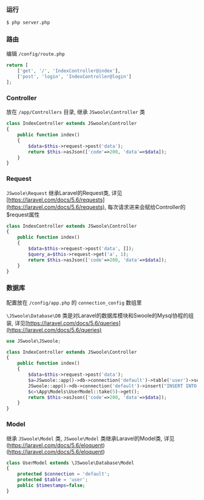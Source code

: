 ### 运行

```sh
$ php server.php
```

### 路由

编辑 `/config/route.php`

```php
return [
    ['get', '/', 'IndexController@index'],
    ['post', 'login', 'IndexController@login']
];
```

### Controller

放在 `/app/Controllers` 目录, 继承 `JSwoole\Controller` 类

```php
class IndexController extends JSwoole\Controller
{
    public function index()
    {
        $data=$this->request->post('data');
        return $this->asJson(['code'=>200, 'data'=>$data]);
    }
}
```

### Request

`JSwoole\Request` 继承Laravel的Request类, 详见[https://laravel.com/docs/5.6/requests](https://laravel.com/docs/5.6/requests), 每次请求进来会赋给Controller的$request属性

```php
class IndexController extends JSwoole\Controller
{
    public function index()
    {
        $data=$this->request->post('data', []);
        $query_a=$this->request->get('a', 1);
        return $this->asJson(['code'=>200, 'data'=>$data]);
    }
}
```

### 数据库

配置放在 `/config/app.php` 的 `connection_config` 数组里

`\JSwoole\Database\DB` 类是对Laravel的数据库模块和Swoole的Mysql协程的组装, 详见[https://laravel.com/docs/5.6/queries](https://laravel.com/docs/5.6/queries)

```php
use JSwoole\JSwoole;

class IndexController extends JSwoole\Controller
{
    public function index()
    {
        $data=$this->request->post('data');
        $a=JSwoole::app()->db->connection('default')->table('user')->select('*')->limit(1)->get();
        JSwoole::app()->db->connection('default')->insert("INSERT INTO user (name) VALUES ('fdsfa')");
        $c=\App\Models\UserModel::take(5)->get();
        return $this->asJson(['code'=>200, 'data'=>$data]);
    }
}
```

### Model

继承 `JSwoole\Model` 类, `JSwoole\Model` 类继承Laravel的Model类, 详见(https://laravel.com/docs/5.6/eloquent)(https://laravel.com/docs/5.6/eloquent)

```php
class UserModel extends \JSwoole\Database\Model
{
    protected $connection = 'default';
    protected $table = 'user';
    public $timestamps=false;
}
```